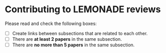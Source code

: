 # Contributing to LEMONADE reviews

Please read and check the following boxes:

- [ ] Create links between subsections that are related to each other.
- [ ] There are **at least 2 papers** in the same subsection.
- [ ] There are **no more than 5 papers** in the same subsection.
